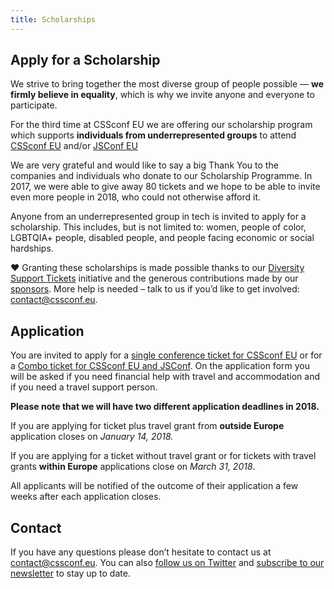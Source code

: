 ```yaml
---
title: Scholarships
---
```


## Apply for a Scholarship

We strive to bring together the most diverse group of people possible — **we firmly believe in equality**, which is why we invite anyone and everyone to participate.

For the third time at CSSconf EU we are offering our scholarship program which supports **individuals from underrepresented groups** to attend [CSSconf EU](http://2018.cssconf.eu/) and/or [JSConf EU](http://2018.jsconf.eu/)

We are very grateful and would like to say a big Thank You to the companies and individuals who donate to our Scholarship Programme. In 2017, we were able to give away 80 tickets and we hope to be able to invite even more people in 2018, who could not otherwise afford it.

Anyone from an underrepresented group in tech is invited to apply for a scholarship. This includes, but is not limited to: women, people of color, LGBTQIA+ people, disabled people, and people facing economic or social hardships.

❤️
Granting these scholarships is made possible thanks to our [Diversity Support Tickets](https://2018.cssconf.eu/diversity-support-tickets/) initiative and the generous contributions made by our [sponsors](https://2018.cssconf.eu/sponsors). More help is needed – talk to us if you’d like to get involved: [contact@cssconf.eu](mailto:contact@cssconf.eu).

## Application

You are invited to apply for a [single conference ticket for CSSconf EU](https://docs.google.com/forms/d/1nD0no1ihfLsVqFxaCMRkn1_kFiht4bUplNkBObLFGRc/) or for a [Combo ticket for CSSconf EU and JSConf](https://docs.google.com/forms/d/1tLvWsds4e8JPcDAv5_2-blrbxA_T-LpkiWBuEoBLt7s/prefill). On the application form you will be asked if you need financial help with travel and accommodation and if you need a travel support person.  

**Please note that we will have two different application deadlines in 2018.**

If you are applying for ticket plus travel grant from **outside Europe** application closes on *January 14, 2018.*

If you are applying for a ticket without travel grant or for tickets with travel grants **within Europe** applications close on *March 31, 2018*.

All applicants will be notified of the outcome of their application a few weeks after each application closes.

## Contact

If you have any questions please don’t hesitate to contact us at [contact@cssconf.eu](mailto:contact@cssconf.eu). You can also [follow us on Twitter](https://twitter.com/cssconfeu) and [subscribe to our newsletter](https://confirmsubscription.com/h/d/879A481DB04CB70D) to stay up to date.
